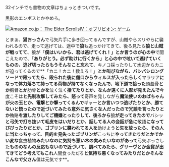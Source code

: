 32インチでも書物の文章はちょっときついです。

黒影のエンボスとかやめろ。

[![Amazon.co.jp： The Elder ScrollsIV：オブリビオン: ゲーム](http://ecx.images-amazon.com/images/I/51XwBRE8%2BPL._SY150_.jpg)](http://www.amazon.co.jp/dp/B000N5F1B0/)

とまぁ、**猫おっさん**で弓矢片手に歩き回ってるんですが、山賊やらスリやらに襲われるので、走って逃げては、途中で**狼**も追っかけてきて、後ろ見たら**狼と山賊が戦ってて**、狼が「**僕はいいから、君は逃げてくれ！」**とか言うのが**心の中**で聞こえたので、「**ありがとう。必ず助けに行くから」**と心の中で呟いて逃げていくものの、逃げ切ったらもうそんなこと**忘れて**、キノコ採ったりして水辺からカニが迫ってくるので**「カニ！カニ！数えろ！」**とか叫びながら、バシバシロングソードで殴ってたら、殴られた後に傷口からウィルスが入ったらしく**マラリア**になって体力落ちて持ってる荷物が持てなくなったんで、地下道で拾った**頭蓋骨**とか**胸骨**とか**肋骨**とかを**泣く泣く**捨てたりとか、なんか遠くに人影が見えたんで**今度こそは**と先制攻撃してみたら、怒って**奇声を発しながら**魔法使いのおばちゃんが火の玉とか、電撃とか撃ってくるんで**ギャー**とか言いつつ逃げたりとか、勝てないと悟ったので近づいてみたら意外に気さくな人だったので冗談を言ったりとか**賄賂**を渡したりしてご機嫌とったりして、後ろから**狼**が走ってきたので**バシッ**と弓矢で打ち抜いて毛皮をはいだりとか、話してる人の会話が急に**敬語**になってびびったりだとか、ゴブリンに襲われてる人を**助けよう**と矢を放ったら、**その人に当たっちゃって**、目的を見失ったゴブリンが**こっちに**やってきたりだとかでかい変な**食虫植物**みたいなのに気持ち悪い木の実みたいなのがあって**弓矢ぶっさした**もののなんの反応もないので近づいて、調べてみたら、グリーヴとか金貨が出てきてどう考えてもこれ**人間食っただろ**と気持ち悪くなってみたりだとかそんなこんなで父さん**僕は元気です**。
